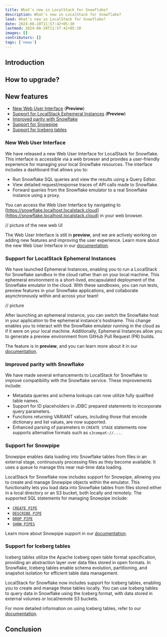 ```yaml
---
title: What’s new in LocalStack for Snowflake?
description: What’s new in LocalStack for Snowflake?
lead: What’s new in LocalStack for Snowflake?
date: 2024-08-28T11:57:42+05:30
lastmod: 2024-08-28T11:57:42+05:30
images: []
contributors: []
tags: ['news']
---
```


## Introduction

## How to upgrade?

## New features

- [New Web User Interface](#new-web-user-interface) (**Preview**)
- [Support for LocalStack Ephemeral Instances](#support-for-localstack-ephemeral-instances) (**Preview**)
- [Improved parity with Snowflake](#improved-parity-with-snowflake)
- [Support for Snowpipe](#support-for-snowpipe)
- [Support for Iceberg tables](#support-for-iceberg-tables)

### New Web User Interface

We have released a new Web User Interface for LocalStack for Snowflake. This interface is accessible via a web browser and provides a user-friendly experience for managing your local Snowflake resources. The interface includes a dashboard that allows you to:

-   Run Snowflake SQL queries and view the results using a Query Editor.
-   View detailed request/response traces of API calls made to Snowflake.
-   Forward queries from the Snowflake emulator to a real Snowflake instance using a proxy.

You can access the Web User Interface by navigating to [https://snowflake.localhost.localstack.cloud](https://snowflake.localhost.localstack.cloud) in your web browser.

// picture of the new web UI

The Web User Interface is still in **preview**, and we are actively working on adding new features and improving the user experience. Learn more about the new Web User Interface in our [documentation](https://snowflake.localstack.cloud/user-guide/web-user-interface/).

### Support for LocalStack Ephemeral Instances

We have launched Ephemeral Instances, enabling you to run a LocalStack for Snowflake sandbox in the cloud rather than on your local machine. This ephemeral environment is a short-lived, encapsulated deployment of the Snowflake emulator in the cloud. With these sandboxes, you can run tests, preview features in your Snowflake applications, and collaborate asynchronously within and across your team!

// picture

After launching an ephemeral instance, you can switch the Snowflake host in your application to the ephemeral instance's hostname. This change enables you to interact with the Snowflake emulator running in the cloud as if it were on your local machine. Additionally, Ephemeral Instances allow you to generate a preview environment from GitHub Pull Request (PR) builds.

The feature is in **preview**, and you can learn more about it in our [documentation](https://snowflake.localstack.cloud/user-guide/ephemeral-instances/).

### Improved parity with Snowflake

We have made several enhancements to LocalStack for Snowflake to improve compatibility with the Snowflake service. These improvements include:

-   Metadata queries and schema lookups can now utilize fully qualified table names.
-   Support for ID placeholders in JDBC prepared statements to incorporate query parameters.
-   Functions returning VARIANT values, including those that encode dictionary and list values, are now supported.
-   Enhanced parsing of parameters in `CREATE STAGE` statements now supports alternative formats such as `s3compat://...`.

### Support for Snowpipe

Snowpipe enables data loading into Snowflake tables from files in an external stage, continuously processing files as they become available. It uses a queue to manage this near real-time data loading.

LocalStack for Snowflake now includes support for Snowpipe, allowing you to create and manage Snowpipe objects within the emulator. This functionality lets you load data into Snowflake tables from files stored either in a local directory or an S3 bucket, both locally and remotely. The supported SQL statements for managing Snowpipe include:

-   [`CREATE PIPE`](https://docs.snowflake.com/en/sql-reference/sql/create-pipe.html)
-   [`DESCRIBE PIPE`](https://docs.snowflake.com/en/sql-reference/sql/describe-pipe.html)
-   [`DROP PIPE`](https://docs.snowflake.com/en/sql-reference/sql/drop-pipe.html)
-   [`SHOW PIPES`](https://docs.snowflake.com/en/sql-reference/sql/show-pipes.html)

Learn more about Snowpipe support in our [documentation](https://snowflake.localstack.cloud/user-guide/snowpipe/).

### Support for Iceberg tables

Iceberg tables utilize the Apache Iceberg open table format specification, providing an abstraction layer over data files stored in open formats. In Snowflake, Iceberg tables enable schema evolution, partitioning, and snapshot isolation for efficient table data management.

LocalStack for Snowflake now includes support for Iceberg tables, enabling you to create and manage these tables locally. You can use Iceberg tables to query data in Snowflake using the Iceberg format, with data stored in external volumes or local/remote S3 buckets.

For more detailed information on using Iceberg tables, refer to our [documentation](https://snowflake.localstack.cloud/user-guide/iceberg-tables/).


## Conclusion
